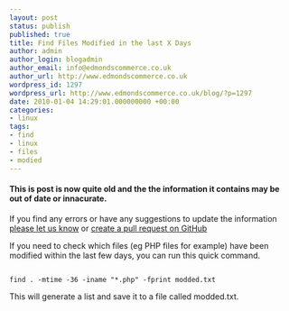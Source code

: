 ```yaml
---
layout: post
status: publish
published: true
title: Find Files Modified in the last X Days
author: admin
author_login: blogadmin
author_email: info@edmondscommerce.co.uk
author_url: http://www.edmondscommerce.co.uk
wordpress_id: 1297
wordpress_url: http://www.edmondscommerce.co.uk/blog/?p=1297
date: 2010-01-04 14:29:01.000000000 +00:00
categories:
- linux
tags:
- find
- linux
- files
- modied
---
```

<div class="oldpost"><h4>This is post is now quite old and the the information it contains may be out of date or innacurate.</h4>
<p>
If you find any errors or have any suggestions to update the information <a href="http://edmondscommerce.github.io/contact-us/index.html">please let us know</a>
or <a href="https://github.com/edmondscommerce/edmondscommerce.github.io">create a pull request on GitHub</a>
</p>
</div>
If you need to check which files (eg PHP files for example) have been modified within the last few days, you can run this quick command.

```

find . -mtime -36 -iname "*.php" -fprint modded.txt

```

This will generate a list and save it to a file called modded.txt.
